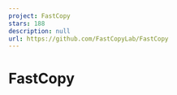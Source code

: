 ```yaml
---
project: FastCopy
stars: 188
description: null
url: https://github.com/FastCopyLab/FastCopy
---
```


FastCopy
========
